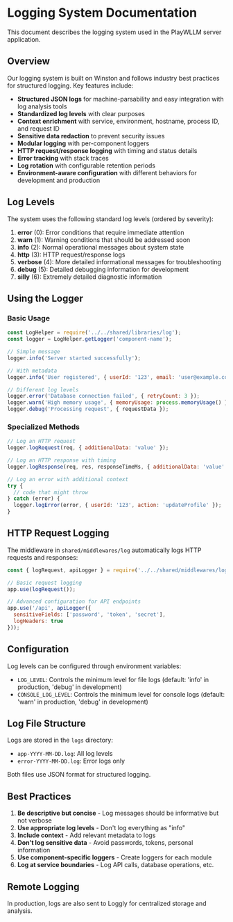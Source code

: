 # Logging System Documentation

This document describes the logging system used in the PlayWLLM server application.

## Overview

Our logging system is built on Winston and follows industry best practices for structured logging. Key features include:

- **Structured JSON logs** for machine-parsability and easy integration with log analysis tools
- **Standardized log levels** with clear purposes
- **Context enrichment** with service, environment, hostname, process ID, and request ID
- **Sensitive data redaction** to prevent security issues
- **Modular logging** with per-component loggers
- **HTTP request/response logging** with timing and status details
- **Error tracking** with stack traces
- **Log rotation** with configurable retention periods
- **Environment-aware configuration** with different behaviors for development and production

## Log Levels

The system uses the following standard log levels (ordered by severity):

1. **error** (0): Error conditions that require immediate attention
2. **warn** (1): Warning conditions that should be addressed soon
3. **info** (2): Normal operational messages about system state
4. **http** (3): HTTP request/response logs
5. **verbose** (4): More detailed informational messages for troubleshooting
6. **debug** (5): Detailed debugging information for development
7. **silly** (6): Extremely detailed diagnostic information

## Using the Logger

### Basic Usage

```javascript
const LogHelper = require('../../shared/libraries/log');
const logger = LogHelper.getLogger('component-name');

// Simple message
logger.info('Server started successfully');

// With metadata
logger.info('User registered', { userId: '123', email: 'user@example.com' });

// Different log levels
logger.error('Database connection failed', { retryCount: 3 });
logger.warn('High memory usage', { memoryUsage: process.memoryUsage() });
logger.debug('Processing request', { requestData });
```

### Specialized Methods

```javascript
// Log an HTTP request
logger.logRequest(req, { additionalData: 'value' });

// Log an HTTP response with timing
logger.logResponse(req, res, responseTimeMs, { additionalData: 'value' });

// Log an error with additional context
try {
  // code that might throw
} catch (error) {
  logger.logError(error, { userId: '123', action: 'updateProfile' });
}
```

## HTTP Request Logging

The middleware in `shared/middlewares/log` automatically logs HTTP requests and responses:

```javascript
const { logRequest, apiLogger } = require('../../shared/middlewares/log');

// Basic request logging
app.use(logRequest());

// Advanced configuration for API endpoints
app.use('/api', apiLogger({
  sensitiveFields: ['password', 'token', 'secret'],
  logHeaders: true
}));
```

## Configuration

Log levels can be configured through environment variables:
- `LOG_LEVEL`: Controls the minimum level for file logs (default: 'info' in production, 'debug' in development)
- `CONSOLE_LOG_LEVEL`: Controls the minimum level for console logs (default: 'warn' in production, 'debug' in development)

## Log File Structure

Logs are stored in the `logs` directory:
- `app-YYYY-MM-DD.log`: All log levels
- `error-YYYY-MM-DD.log`: Error logs only

Both files use JSON format for structured logging.

## Best Practices

1. **Be descriptive but concise** - Log messages should be informative but not verbose
2. **Use appropriate log levels** - Don't log everything as "info"
3. **Include context** - Add relevant metadata to logs
4. **Don't log sensitive data** - Avoid passwords, tokens, personal information
5. **Use component-specific loggers** - Create loggers for each module
6. **Log at service boundaries** - Log API calls, database operations, etc.

## Remote Logging

In production, logs are also sent to Loggly for centralized storage and analysis.